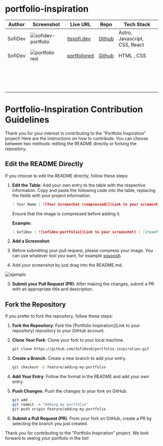 
# portfolio-inspiration

| Author  | Screenshot           | Live URL                   | Repo                                     | Tech Stack                           | 
|---------|----------------------|--------------------------------|--------------------------------------------|--------------------------------------|
| SofiDev | ![sofidev-portfolio](https://github.com/SofiDevO/portfolio-inspiration/assets/102200061/2051a823-69dc-4067-b315-ced94d240a87) | [itssofi.dev](https://itssofi.dev/)   | [Github](https://github.com/SofiDevO/sofidev-portfolio-astro) | Astro, Javascript, CSS, React  |
| SofiDev |  ![portfolio red](https://github.com/SofiDevO/portfolio-inspiration/assets/102200061/4d437b01-baa2-41b9-9e03-c6b7aaf78344)  |  [portfoliored](https://sofidevo.github.io/mi-primer-portafolio/) | [Github](https://github.com/SofiDevO/mi-primer-portafolio) | HTML , CSS |
|         |                      |                               |                                  |                                     |    
|         |                      |                               |                                  |                                     |    
|         |                      |                               |                                  |                                     |    
|         |                      |                               |                                  |                                     |    
|         |                      |                               |                                  |                                     |    
|         |                      |                               |                                  |                                     |    
|         |                      |                               |                                  |                                     |    
|         |                      |                               |                                  |                                     |    
|         |                      |                               |                                  |                                     |    
|         |                      |                               |                                  |                                     |    
|         |                      |                               |                                  |                                     |    
|         |                      |                               |                                  |                                     |    
|         |                      |                               |                                  |                                     |    
|         |                      |                               |                                  |                                     |    
|         |                      |                               |                                  |                                     |    
|         |                      |                               |                                  |                                     |    





# Portfolio-Inspiration Contribution Guidelines

Thank you for your interest in contributing to the "Portfolio Inspiration" project! Here are the instructions on how to contribute. You can choose between two methods: editing the README directly or forking the repository.

## Edit the README Directly

If you choose to edit the README directly, follow these steps:

1. **Edit the Table**: Add your own entry to the table with the respective information. Copy and paste the following code into the table, replacing the fields with your project information.

   ```markdown
   | Your Name | ![Your Screenshot (compressed)](Link to your screenshot) | [Your Portfolio URL](Link to your portfolio) | [GitHub Link to Your Repository](Link to your repository) | Technologies Used |
   ```

   Ensure that the image is compressed before adding it.

   **Example:**

   ```markdown
   | SofiDev | ![sofidev-portfolio](Link to your screenshot) | [itssofi.dev](https://itssofi.dev/)   | [GitHub](https://github.com/SofiDevO/sofidev-portfolio-astro) | Astro, Javascript, CSS, React  |
   ```

2. **Add a Screenshot**:
3.  Before submitting your pull request, please compress your image. You can use whatever tool you want, for example [squoosh](https://squoosh.app/).
4. Add your screenshot by just drag into the README.md.

   
![ejemplo](https://github.com/SofiDevO/portfolio-inspiration/assets/102200061/e22aee88-d824-4c98-8af8-93294a00f868)

3. **Submit your Pull Request (PR)**: After making the changes, submit a PR with an appropriate title and description.

## Fork the Repository

If you prefer to fork the repository, follow these steps:


1. **Fork the Repository**: Fork the [Portfolio Inspiration](Link to your repository) repository to your GitHub account.

2. **Clone Your Fork**: Clone your fork to your local machine.

   ```bash
   git clone https://github.com/SofiDevO/portfolio-inspiration.git
   ```

3. **Create a Branch**: Create a new branch to add your entry.

   ```bash
   git checkout -b feature/adding-my-portfolio
   ```

4. **Add Your Entry**: Follow the format in the README and add your own entry.

5. **Push Changes**: Push the changes to your fork on GitHub.

   ```bash
   git add .
   git commit -m "Adding my portfolio"
   git push origin feature/adding-my-portfolio
   ```

6. **Submit a Pull Request (PR)**: From your fork on GitHub, create a PR by selecting the branch you just created.

Thank you for contributing to the "Portfolio Inspiration" project. We look forward to seeing your portfolio in the list!

